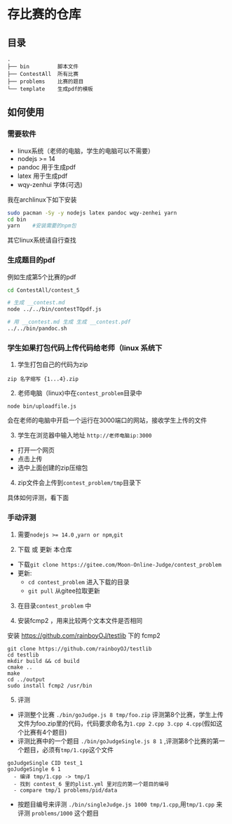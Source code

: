 # 存比赛的仓库

## 目录

```plaintext
.
├── bin         脚本文件
├── ContestAll  所有比赛
├── problems    比赛的题目
└── template    生成pdf的模板
```

## 如何使用

### 需要软件

 - linux系统（老师的电脑，学生的电脑可以不需要）
 - nodejs >= 14
 - pandoc 用于生成pdf
 - latex 用于生成pdf
 - wqy-zenhui 字体(可选)

我在archlinux下如下安装

```sh
sudo pacman -Sy -y nodejs latex pandoc wqy-zenhei yarn
cd bin
yarn    #安装需要的npm包
```

其它linux系统请自行查找

### 生成题目的pdf

例如生成第5个比赛的pdf

```sh
cd ContestAll/contest_5

# 生成 __contest.md
node ../../bin/contestTOpdf.js

# 用 __contest.md 生成 生成 __contest.pdf
../../bin/pandoc.sh
```

### 学生如果打包代码上传代码给老师（linux 系统下

1. 学生打包自己的代码为zip

```
zip 名字缩写 {1...4}.zip
```
2.  老师电脑（linux)中在`contest_problem`目录中

```
node bin/uploadfile.js
```
会在老师的电脑中开启一个运行在3000端口的网站，接收学生上传的文件

3. 学生在浏览器中输入地址 `http://老师电脑ip:3000`

 - 打开一个网页
 - 点击上传
 - 选中上面创建的zip压缩包

4. zip文件会上传到`contest_problem/tmp`目录下

具体如何评测，看下面

### 手动评测

1. 需要`nodejs >= 14.0` ,`yarn or npm`,`git`


2. 下载 或 更新 本仓库
 - 下载`git clone https://gitee.com/Moon-Online-Judge/contest_problem`
 - 更新:
    - `cd contest_problem` 进入下载的目录
    - `git pull` 从gitee拉取更新

3. 在目录`contest_problem` 中

4. 安装fcmp2 ，用来比较两个文本文件是否相同

安装 https://github.com/rainboyOJ/testlib 下的 fcmp2

```
git clone https://github.com/rainboyOJ/testlib
cd testlib
mkdir build && cd build
cmake ..
make
cd ../output
sudo install fcmp2 /usr/bin
```

5. 评测

 - 评测整个比赛 `./bin/goJudge.js 8 tmp/foo.zip` 评测第8个比赛，学生上传文件为foo.zip里的代码，代码要求命名为`1.cpp 2.cpp 3.cpp 4.cpp`(假如这个比赛有4个题目)
 - 评测比赛中的一个题目 `./bin/goJudgeSingle.js 8 1` ,评测第8个比赛的第一个题目，必须有`tmp/1.cpp`这个文件
  ```
  goJudgeSingle CID test_1
  goJudgeSingle 6 1
    - 编译 tmp/1.cpp -> tmp/1
    - 找到 contest_6 里的plist.yml 里对应的第一个题目的编号
    - compare tmp/1 problems/pid/data
  ```
 - 按题目编号来评测 `./bin/singleJudge.js 1000 tmp/1.cpp`,用`tmp/1.cpp` 来评测 `problems/1000` 这个题目

